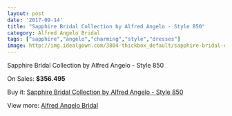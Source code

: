 ```yaml
---
layout: post
date: '2017-09-14'
title: "Sapphire Bridal Collection by Alfred Angelo - Style 850"
category: Alfred Angelo Bridal
tags: ["sapphire","angelo","charming","style","dresses"]
image: http://img.idealgown.com/3804-thickbox_default/sapphire-bridal-collection-by-alfred-angelo-style-850.jpg
---
```

Sapphire Bridal Collection by Alfred Angelo - Style 850

On Sales: **$356.495**
<a href="https://www.idealgown.com/en/alfred-angelo-bridal/1779-sapphire-bridal-collection-by-alfred-angelo-style-850.html"><amp-img layout="responsive" width="600" height="600" src="//img.idealgown.com/3804-thickbox_default/sapphire-bridal-collection-by-alfred-angelo-style-850.jpg" alt="Sapphire Bridal Collection by Alfred Angelo - Style 850 0" /></a>
<a href="https://www.idealgown.com/en/alfred-angelo-bridal/1779-sapphire-bridal-collection-by-alfred-angelo-style-850.html"><amp-img layout="responsive" width="600" height="600" src="//img.idealgown.com/3805-thickbox_default/sapphire-bridal-collection-by-alfred-angelo-style-850.jpg" alt="Sapphire Bridal Collection by Alfred Angelo - Style 850 1" /></a>

Buy it: [Sapphire Bridal Collection by Alfred Angelo - Style 850](https://www.idealgown.com/en/alfred-angelo-bridal/1779-sapphire-bridal-collection-by-alfred-angelo-style-850.html "Sapphire Bridal Collection by Alfred Angelo - Style 850")

View more: [Alfred Angelo Bridal](https://www.idealgown.com/en/28-alfred-angelo-bridal "Alfred Angelo Bridal")